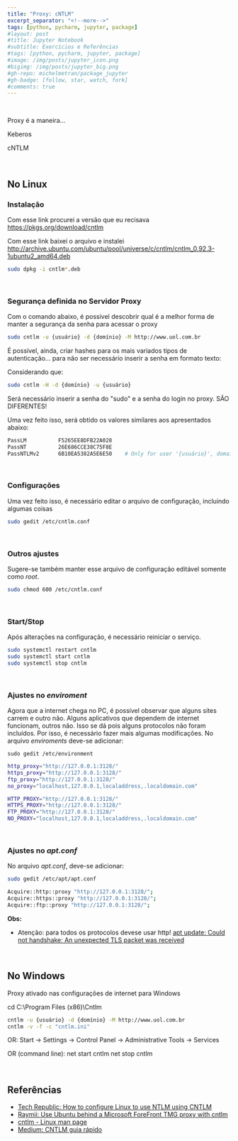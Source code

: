 ```yaml
---
title: "Proxy: cNTLM"
excerpt_separator: "<!--more-->"
tags: [python, pycharm, jupyter, package]
#layout: post
#title: Jupyter Notebook
#subtitle: Exercícios e Referências
#tags: [python, pycharm, jupyter, package]
#image: /img/posts/jupyter_icon.png
#bigimg: /img/posts/jupyter_big.png
#gh-repo: michelmetran/package_jupyter
#gh-badge: [follow, star, watch, fork]
#comments: true
---
```


<br>

Proxy é a maneira...

Keberos

cNTLM

<br>

## No Linux

### Instalação

Com esse link procurei a versão que eu recisava https://pkgs.org/download/cntlm

Com esse link baixei o arquivo e instalei http://archive.ubuntu.com/ubuntu/pool/universe/c/cntlm/cntlm_0.92.3-1ubuntu2_amd64.deb

```bash
sudo dpkg -i cntlm*.deb
```

<br>

### Segurança definida no Servidor Proxy

Com o comando abaixo, é possível descobrir qual é a melhor forma de manter a segurança da senha para acessar o proxy

```bash
sudo cntlm -u {usuário} -d {domínio} -M http://www.uol.com.br
```

É possível, ainda, criar hashes para os mais variados tipos de autenticação... para não ser necessário inserir a senha em formato texto:

Considerando que:

```bash
sudo cntlm -H -d {domínio} -u {usuário}
```

Será necessário inserir a senha do "sudo" e a senha do login no proxy. SÃO DIFERENTES!

Uma vez feito isso, será obtido os valores similares aos apresentados abaixo:

```bash
PassLM          F5265EE8DFB22A028
PassNT          26E686CCE38C75F8E
PassNTLMv2      6B10EA5382A5E6E50    # Only for user '{usuário}', domain '{domínio}'
```

<br>

### Configurações

Uma vez feito isso, é necessário editar o arquivo de configuração, incluindo algumas coisas

```bash
sudo gedit /etc/cntlm.conf
```

<br>

### Outros ajustes

Sugere-se também manter esse arquivo de configuração editável somente como _root_.

```bash
sudo chmod 600 /etc/cntlm.conf
```

<br>

### Start/Stop

Após alterações na configuração, é necessário reiniciar o serviço.

```bash
sudo systemctl restart cntlm
sudo systemctl start cntlm
sudo systemctl stop cntlm
```

<br>

### Ajustes no _enviroment_

Agora que a internet chega no PC, é possível observar que alguns sites carrem e outro não. Alguns aplicativos que dependem de internet funcionam, outros não.
Isso se dá pois alguns protocolos não foram incluídos. Por isso, é necessário fazer mais algumas modificações. No arquivo _enviroments_ deve-se adicionar:

```
sudo gedit /etc/environment
```

```bash
http_proxy="http://127.0.0.1:3128/"
https_proxy="http://127.0.0.1:3128/"
ftp_proxy="http://127.0.0.1:3128/"
no_proxy="localhost,127.0.0.1,localaddress,.localdomain.com"

HTTP_PROXY="http://127.0.0.1:3128/"
HTTPS_PROXY="http://127.0.0.1:3128/"
FTP_PROXY="http://127.0.0.1:3128/"
NO_PROXY="localhost,127.0.0.1,localaddress,.localdomain.com"
```

<br>

### Ajustes no _apt.conf_

No arquivo _apt.conf_, deve-se adicionar:

```bash
sudo gedit /etc/apt/apt.conf
```

```bash
Acquire::http::proxy "http://127.0.0.1:3128/";
Acquire::https::proxy "http://127.0.0.1:3128/";
Acquire::ftp::proxy "http://127.0.0.1:3128/";
```

**Obs:**

- Atenção: para todos os protocolos devese usar http! [apt update: Could not handshake: An unexpected TLS packet was received](https://askubuntu.com/questions/1014973/apt-update-could-not-handshake-an-unexpected-tls-packet-was-received)

<br>

## No Windows

Proxy ativado nas configurações de internet para Windows

cd C:\Program Files (x86)\Cntlm

```bash
cntlm -u {usuário} -d {domínio} -M http://www.uol.com.br
cntlm -v -f -c "cntlm.ini"
```

OR:
Start -> Settings -> Control Panel -> Administrative Tools -> Services

OR (command line):
net start cntlm
net stop cntlm

<br>

## Referências

- [Tech Republic: How to configure Linux to use NTLM using CNTLM](https://www.techrepublic.com/article/how-to-configure-linux-to-use-ntlm-using-cntlm/)
- [Raymii: Use Ubuntu behind a Microsoft ForeFront TMG proxy with cntlm](https://raymii.org/s/tutorials/Use_Ubuntu_behind_a_Microsoft_ForeFront_TMG_proxy_with_cntlm.html)
- [cntlm - Linux man page](https://linux.die.net/man/1/cntlm)
- [Medium: CNTLM guia rápido](https://medium.com/canivete-sui%C3%A7o-hacker/cntlm-guia-r%C3%A1pido-c7a03d03f5b9)
